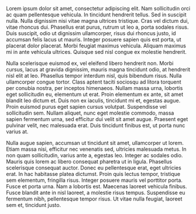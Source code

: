 Lorem ipsum dolor sit amet, consectetur adipiscing elit. Nam sollicitudin orci ac quam pellentesque vehicula. In tincidunt hendrerit tellus. Sed in suscipit nulla. Nulla dignissim nisi vitae magna ultrices tristique. Cras vel dictum dui, vitae rhoncus dui. Phasellus erat purus, rutrum ut leo a, porta sodales risus. Duis suscipit, odio ut dignissim ullamcorper, risus dui rhoncus justo, id accumsan felis lacus ut mauris. Integer posuere sapien quis est porta, ut placerat dolor placerat. Morbi feugiat maximus vehicula. Aliquam maximus mi in ante vehicula ultrices. Quisque sed nisl congue ex molestie hendrerit.

Nulla scelerisque euismod ex, vel eleifend libero hendrerit non. Morbi cursus, lacus at gravida dignissim, mauris magna tincidunt odio, at hendrerit nisl elit at leo. Phasellus tempor interdum nisl, quis bibendum risus. Nulla ullamcorper congue tortor. Class aptent taciti sociosqu ad litora torquent per conubia nostra, per inceptos himenaeos. Nullam massa urna, lobortis eget sollicitudin eu, elementum ut erat. Proin elementum ex ante, sit amet blandit leo dictum et. Duis non ex iaculis, tincidunt mi et, egestas augue. Proin euismod purus eget sapien cursus volutpat. Suspendisse vel sollicitudin sem. Nullam aliquet, nunc eget molestie commodo, massa sapien fermentum urna, sed efficitur dui velit sit amet augue. Praesent eget pulvinar velit, nec malesuada erat. Duis tincidunt finibus est, ut porta nunc varius at.

Nulla augue sapien, accumsan ut tincidunt sit amet, ullamcorper ut lorem. Etiam massa nisi, efficitur nec venenatis sed, ultricies malesuada metus. In non quam sollicitudin, varius ante a, egestas leo. Integer ac sodales odio. Mauris quis lorem ac libero consequat pharetra ut in ligula. Phasellus scelerisque consequat auctor. Donec eu pellentesque erat, eget ultricies erat. In hac habitasse platea dictumst. Proin quis lectus tempor, tristique sem elementum, fringilla risus. Integer posuere mauris vel porttitor porta. Fusce et porta urna. Nam a lobortis est. Maecenas laoreet vehicula finibus. Fusce blandit ante in nisl laoreet, a molestie risus tempus. Suspendisse eu fermentum nibh, pellentesque tempor risus. Ut vitae nulla feugiat, laoreet sem et, tincidunt justo.

